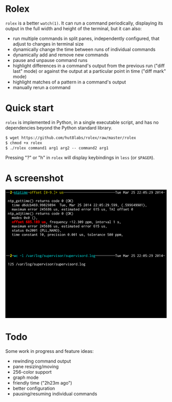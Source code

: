 # Rolex

`rolex` is a better `watch(1)`. It can run a command periodically, displaying
its output in the full width and height of the terminal, but it can also:

* run multiple commands in split panes, independently configured, that adjust
  to changes in terminal size
* dynamically change the time between runs of individual commands
* dynamically add and remove new commands
* pause and unpause command runs
* highlight differences in a command's output from the previous run ("diff
  last" mode) or against the output at a particular point in time ("diff mark"
  mode)
* highlight matches of a pattern in a command's output
* manually rerun a command


# Quick start

`rolex` is implemented in Python, in a single executable script, and has no
dependencies beyond the Python standard library.

    $ wget https://github.com/hut8labs/rolex/raw/master/rolex
    $ chmod +x rolex
    $ ./rolex command1 arg1 arg2 -- command2 arg1

Pressing "?" or "h" in `rolex` will display keybindings in `less` (or
`$PAGER`).


# A screenshot

![Rolex Screenshot](https://github.com/hut8labs/rolex/blob/master/doc/rolex.png?raw=true)


# Todo

Some work in progress and feature ideas:

* rewinding command output
* pane resizing/moving
* 256-color support
* graph mode
* friendly time ("2h23m ago")
* better configuration
* pausing/resuming individual commands
